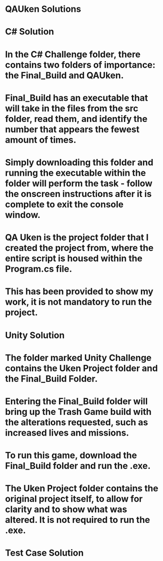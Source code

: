 # QAUken Solutions

# C# Solution
# In the C# Challenge folder, there contains two folders of importance: the Final_Build and QAUken.
# Final_Build has an executable that will take in the files from the src folder, read them, and identify the number that appears the fewest amount of times.
# Simply downloading this folder and running the executable within the folder will perform the task - follow the onscreen instructions after it is complete to exit the console window.

# QA Uken is the project folder that I created the project from, where the entire script is housed within the Program.cs file.
# This has been provided to show my work, it is not mandatory to run the project.


# Unity Solution
# The folder marked Unity Challenge contains the Uken Project folder and the Final_Build Folder.
# Entering the Final_Build folder will bring up the Trash Game build with the alterations requested, such as increased lives and missions.
# To run this game, download the Final_Build folder and run the .exe.

# The Uken Project folder contains the original project itself, to allow for clarity and to show what was altered. It is not required to run the .exe.

# Test Case Solution
#
#
#
#
#
#

